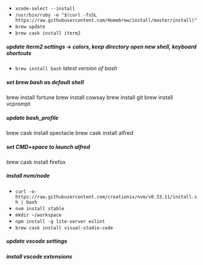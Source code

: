 - `xcode-select --install`
- `/usr/bin/ruby -e "$(curl -fsSL https://raw.githubusercontent.com/Homebrew/install/master/install)"`
- `brew update`
- `brew cask install iterm2`
##### update iterm2 settings -> colors, keep directory open new shell, keyboard shortcuts
- `brew install bash` _latest version of bash_
##### set brew bash as default shell
brew install fortune
brew install cowsay 
brew install git
brew install vcprompt
##### update bash_profile
brew cask install spectacle
brew cask install alfred
##### set CMD+space to launch alfred
brew cask install firefox
##### install nvm/node
- `curl -o- https://raw.githubusercontent.com/creationix/nvm/v0.33.11/install.sh | bash`
- `nvm install stable`
- `mkdir ~/workspace`
- `npm install -g lite-server eslint`
- `brew cask install visual-studio-code`
##### update vscode settings
##### install vscode extensions 
